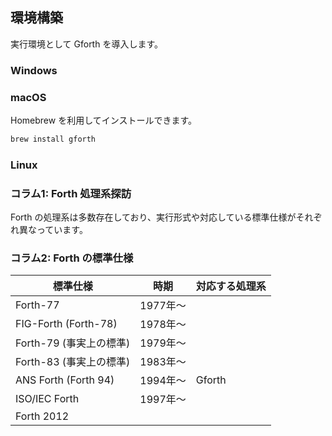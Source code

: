 ## 環境構築

実行環境として Gforth を導入します。

### Windows

### macOS

Homebrew を利用してインストールできます。

```bash
brew install gforth
```

### Linux

### コラム1: Forth 処理系探訪

Forth の処理系は多数存在しており、実行形式や対応している標準仕様がそれぞれ異なっています。

### コラム2: Forth の標準仕様

| 標準仕様 | 時期 | 対応する処理系 |
| --- | --- | --- |
| Forth-77 | 1977年〜 |  |
| FIG-Forth (Forth-78) | 1978年〜 |  |
| Forth-79 (事実上の標準) | 1979年〜 |  |
| Forth-83 (事実上の標準) | 1983年〜 |  |
| ANS Forth (Forth 94) | 1994年〜 | Gforth |
| ISO/IEC Forth | 1997年〜 |  |
| Forth 2012 |  |  |
